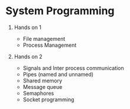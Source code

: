 # System Programming

1. Hands on 1
    * File management
    * Process Management

2. Hands on 2
    * Signals and Inter process communication
    * Pipes (named and unnamed)
    * Shared memory
    * Message queue
    * Semaphores
    * Socket programming